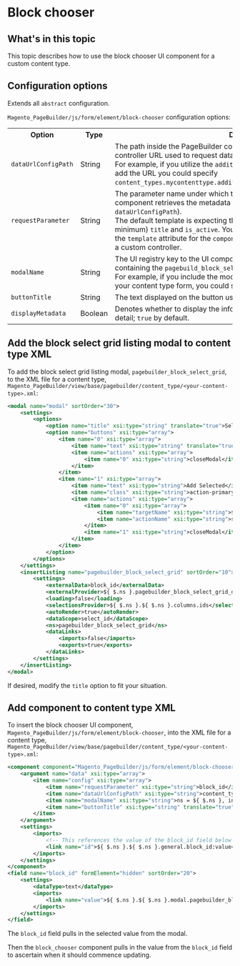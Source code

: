 # Block chooser

## What's in this topic

This topic describes how to use the block chooser UI component for a custom content type.

## Configuration options

Extends all `abstract` configuration.

`Magento_PageBuilder/js/form/element/block-chooser` configuration options:

<table>
  <tr>
    <th>Option </th>
    <th>Type</th>
    <th>Description</th>
  </tr>
  <tr>
    <td><code>dataUrlConfigPath</code></td>
    <td>String</td>
    <td>The path inside the PageBuilder configuration object that points to the controller URL used to request data for display in the grid. </br>For example, if you utilize the <code>additional_data</code> configuration feature and you add the URL you could specify <code>content_types.mycontenttype.additional_data.my_cusom_property.my_data_url</code>.</td>
  </tr>
  <tr>
    <td><code>requestParameter</code></td>
    <td>String</td>
    <td>The parameter name under which the selected entity ID will be sent when the component retrieves the metadata from the controller (which is specified by <code>dataUrlConfigPath</code>). </br>The default template is expecting the associated controller to return (at minimum) <code>title</code> and <code>is_active</code>. You can override the component template with the <code>template</code> attribute for the <code>component</code> element, and display desired data using a custom controller.</td>
  </tr>
  <tr>
    <td><code>modalName</code></td>
    <td>String</td>
    <td>The UI registry key to the UI component that is representing the modal containing the <code>pagebuild_block_select_grid</code> listing. </br>For example, if you include the modal element with the name <code>modal</code> in the root of your content type form, you could set it to <code>ns = ${ $.ns }, index = modal</code>.</td>
  </tr>
  <tr>
    <td><code>buttonTitle</code></td>
    <td>String</td>
    <td>The text displayed on the button used to open the block selection modal.</td>
  </tr>
  <tr>
    <td><code>displayMetadata</code></td>
    <td>Boolean</td>
    <td>Denotes whether to display the information grid describing the block in more detail; <code>true</code> by default.</td>
  </tr>
</table>

## Add the block select grid listing modal to content type XML

To add the block select grid listing modal, `pagebuilder_block_select_grid`, to the XML file for a content type, `Magento_PageBuilder/view/base/pagebuilder/content_type/<your-content-type>.xml`:

``` xml
<modal name="modal" sortOrder="30">
    <settings>
        <options>
            <option name="title" xsi:type="string" translate="true">Select Block...</option>
            <option name="buttons" xsi:type="array">
                <item name="0" xsi:type="array">
                    <item name="text" xsi:type="string" translate="true">Cancel</item>
                    <item name="actions" xsi:type="array">
                        <item name="0" xsi:type="string">closeModal</item>
                    </item>
                </item>
                <item name="1" xsi:type="array">
                    <item name="text" xsi:type="string">Add Selected</item>
                    <item name="class" xsi:type="string">action-primary</item>
                    <item name="actions" xsi:type="array">
                        <item name="0" xsi:type="array">
                            <item name="targetName" xsi:type="string">${ $.name }.pagebuilder_block_select_grid</item>
                            <item name="actionName" xsi:type="string">save</item>
                        </item>
                        <item name="1" xsi:type="string">closeModal</item>
                    </item>
                </item>
            </option>
        </options>
    </settings>
    <insertListing name="pagebuilder_block_select_grid" sortOrder="10">
        <settings>
            <externalData>block_id</externalData>
            <externalProvider>${ $.ns }.pagebuilder_block_select_grid_data_source</externalProvider>
            <loading>false</loading>
            <selectionsProvider>${ $.ns }.${ $.ns }.columns.ids</selectionsProvider>
            <autoRender>true</autoRender>
            <dataScope>select_id</dataScope>
            <ns>pagebuilder_block_select_grid</ns>
            <dataLinks>
                <imports>false</imports>
                <exports>true</exports>
            </dataLinks>
        </settings>
    </insertListing>
</modal>
```

If desired, modify the `title` option to fit your situation.

## Add component to content type XML

To insert the block chooser UI component, `Magento_PageBuilder/js/form/element/block-chooser`, into the XML file for a content type, `Magento_PageBuilder/view/base/pagebuilder/content_type/<your-content-type>.xml`:

``` xml
<component component="Magento_PageBuilder/js/form/element/block-chooser" name="block_chooser" sortOrder="10">
    <argument name="data" xsi:type="array">
        <item name="config" xsi:type="array">
            <item name="requestParameter" xsi:type="string">block_id</item>
            <item name="dataUrlConfigPath" xsi:type="string">content_types.block.additional_data.chooserConfig.dataUrl</item>
            <item name="modalName" xsi:type="string">ns = ${ $.ns }, index = modal</item>
            <item name="buttonTitle" xsi:type="string" translate="true">Select Block...</item>
        </item>
    </argument>
    <settings>
        <imports>
            <!-- This references the value of the block_id field below -->
            <link name="id">${ $.ns }.${ $.ns }.general.block_id:value</link>
        </imports>
    </settings>
</component>
<field name="block_id" formElement="hidden" sortOrder="20">
    <settings>
        <dataType>text</dataType>
        <imports>
            <link name="value">${ $.ns }.${ $.ns }.modal.pagebuilder_block_select_grid:externalValue</link>
        </imports>
    </settings>
</field>
```

The `block_id` field pulls in the selected value from the modal.

Then the `block_chooser` component pulls in the value from the `block_id` field to ascertain when it should commence updating.
